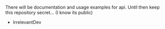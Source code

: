 There will be documentation and usage examples for api.
Until then keep this repository secret... (I know its public)
- IrrelevantDev
